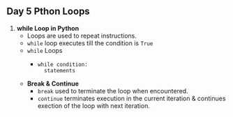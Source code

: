 ## Day 5 Pthon Loops

1. **while Loop in Python**
   - Loops are used to repeat instructions.
   - `while` loop executes till the condition is `True`
   - `while` Loops
     - ```
       while condition:
         statements
       ```
   - **Break & Continue**
     - `break` used to terminate the loop when encountered.
     - `continue` terminates execution in the current iteration & continues exection of the loop with next iteration.
